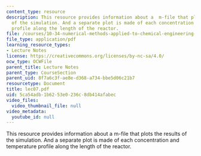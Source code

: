```yaml
---
content_type: resource
description: This resource provides information about a  m-file that plots the results
  of the simulation. And a separate plot is made of each concentration and temperature
  profile along the length of the reactor.
file: /courses/10-34-numerical-methods-applied-to-chemical-engineering-fall-2005/5ca54adb1b6253e0236c8db414afabec_lec07.pdf
file_type: application/pdf
learning_resource_types:
- Lecture Notes
license: https://creativecommons.org/licenses/by-nc-sa/4.0/
ocw_type: OCWFile
parent_title: Lecture Notes
parent_type: CourseSection
parent_uid: 8f7a6c3f-ae8e-d368-a734-bbe5d06c21b7
resourcetype: Document
title: lec07.pdf
uid: 5ca54adb-1b62-53e0-236c-8db414afabec
video_files:
  video_thumbnail_file: null
video_metadata:
  youtube_id: null
---
```

This resource provides information about a  m-file that plots the results of the simulation. And a separate plot is made of each concentration and temperature profile along the length of the reactor.